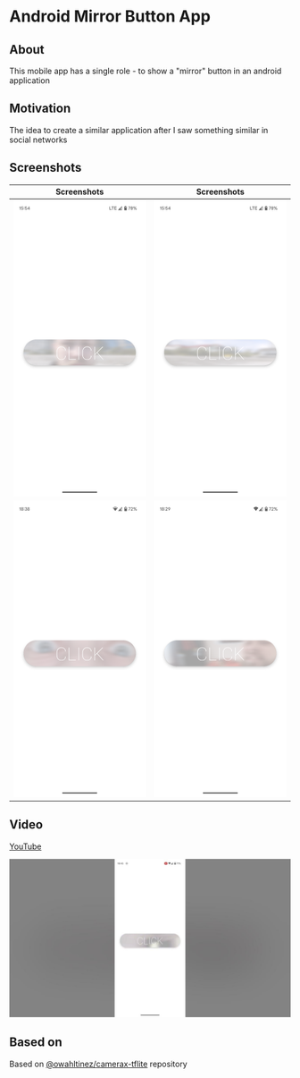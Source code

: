 # Android Mirror Button App

## About

This mobile app has a single role - to show a "mirror" button in an android application

## Motivation

The idea to create a similar application after I saw something similar in social networks

## Screenshots
| Screenshots                                                                                              | Screenshots                                                                                              |
|----------------------------------------------------------------------------------------------------------|----------------------------------------------------------------------------------------------------------|
| ![](https://raw.githubusercontent.com/andybeardness/Mirror-Button-Android/release/screenshots/pic_1.png) | ![](https://raw.githubusercontent.com/andybeardness/Mirror-Button-Android/release/screenshots/pic_2.png) |
| ![](https://raw.githubusercontent.com/andybeardness/Mirror-Button-Android/release/screenshots/pic_3.png) | ![](https://raw.githubusercontent.com/andybeardness/Mirror-Button-Android/release/screenshots/pic_4.png) |
## Video

[YouTube](https://www.youtube.com/shorts/vcDtZ75JJJo)

[![](https://raw.githubusercontent.com/andybeardness/Mirror-Button-Android/release/screenshots/yt.jpg)](https://www.youtube.com/shorts/vcDtZ75JJJo)

## Based on

Based on [@owahltinez/camerax-tflite](https://github.com/owahltinez/camerax-tflite) repository

